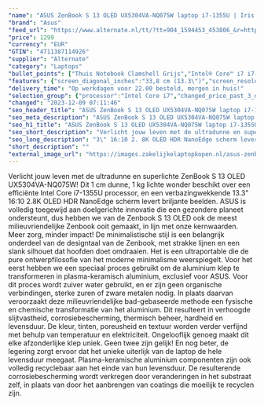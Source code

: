 ```yaml
---
"name": "ASUS ZenBook S 13 OLED UX5304VA-NQ075W laptop i7-1355U | Iris Xe Graphics | 16 GB | 1 TB SSD"
"brand": "Asus"
"feed_url": "https://www.alternate.nl/tt/?tt=904_1594453_453806_&r=https%3A%2F%2Fwww.alternate.nl%2Fhtml%2Fproduct%2F1918187%3Futm_source%3Dtradetracker%26utm_medium%3Dcpc%26utm_campaign%3Dtradetracker_Laptop%26utm_term%3DPL4AZN49"
"price": 1299
"currency": "EUR"
"GTIN": "4711387114926"
"supplier": "Alternate"
"category": "Laptops"
"bullet_points": ["Thuis Notebook Clamshell Grijs","Intel® Core™ i7 i7-1355U 1,7 GHz","33,8 cm (13.3\") 2.8K 2880 x 1800 Pixels OLED Glans 16:10","16 GB LPDDR5-SDRAM 1 x 16 GB","1 TB SSD","Intel Iris Xe Graphics","Wi-Fi 6E (802.11ax) Bluetooth 5.0","Lithium-Ion (Li-Ion) 63 Wh 14 uur 65 W","Windows 11 Home 64-bit"]
"features": {"screen_diagonal_inches":"33,8 cm (13.3\")","screen_resolution":"2880 x 1800 Pixels","processor_family":"Intel® Core™ i7","memory_size":"16 GB","memory_type":"LPDDR5-SDRAM","total_storage_space":"1 TB","operating_system":"Windows 11 Home","battery_capacity":"63 Wh","width":"296,2 mm","depth":"216,3 mm","weight":"800 g","graphics_card":"Intel Iris Xe Graphics"}
"delivery_time": "Op werkdagen voor 22.00 besteld, morgen in huis!"
"selection_group": {"processor":"Intel Core i7","changed_price_past_3_days":false,"product_family":"ZenBook"}
"changed": "2023-12-09 07:11:46"
"seo_header_title": "ASUS ZenBook S 13 OLED UX5304VA-NQ075W laptop i7-1355U | Iris Xe Graphics | 16 GB | 1 TB SSD"
"seo_meta_description": "ASUS ZenBook S 13 OLED UX5304VA-NQ075W laptop i7-1355U | Iris Xe Graphics | 16 GB | 1 TB SSD"
"seo_h1_title": "ASUS ZenBook S 13 OLED UX5304VA-NQ075W laptop i7-1355U | Iris Xe Graphics | 16 GB | 1 TB SSD"
"seo_short_description": "Verlicht jouw leven met de ultradunne en superlichte ZenBook S 13 OLED UX5304VA-NQ075W! Dit 1 cm dunne, 1 kg lichte wonder beschikt over een efficiënte Intel Core i7-1355U processor, en een verbazingwekkende 13."
"seo_long_description": "3\" 16:10 2. 8K OLED HDR NanoEdge scherm levert briljante beelden. ASUS is volledig toegewijd aan doelgerichte innovatie die een gezondere planeet ondersteunt, dus hebben we van de Zenbook S 13 OLED ook de meest milieuvriendelijke Zenbook ooit gemaakt, in lijn met onze kernwaarden. Meer zorg, minder impact! De minimalistische stijl is een belangrijk onderdeel van de designtaal van de Zenbook, met strakke lijnen en een slank silhouet dat hoofden doet omdraaien. Het is een ultraportable die de pure ontwerpfilosofie van het moderne minimalisme weerspiegelt. Voor het eerst hebben we een speciaal proces gebruikt om de aluminium klep te transformeren in plasma-keramisch aluminium, exclusief voor ASUS. Voor dit proces wordt zuiver water gebruikt, en er zijn geen organische verbindingen, sterke zuren of zware metalen nodig. In plaats daarvan veroorzaakt deze milieuvriendelijke bad-gebaseerde methode een fysische en chemische transformatie van het aluminium. Dit resulteert in verhoogde slijtvastheid, corrosiebescherming, thermisch beheer, hardheid en levensduur. De kleur, tinten, poreusheid en textuur worden verder verfijnd met behulp van temperatuur en elektriciteit. Ongelooflijk genoeg maakt dit elke afzonderlijke klep uniek. Geen twee zijn gelijk! En nog beter, de legering zorgt ervoor dat het unieke uiterlijk van de laptop de hele levensduur meegaat. Plasma-keramische aluminium componenten zijn ook volledig recyclebaar aan het einde van hun levensduur. De resulterende corrosiebescherming wordt verkregen door veranderingen in het substraat zelf, in plaats van door het aanbrengen van coatings die moeilijk te recyclen zijn."
"short_description": ""
"external_image_url": "https://images.zakelijkelaptopkopen.nl/asus-zenbook-s-13-oled-ux5304va-nq075w-laptop-i7-1355u-iris-xe-graphics-16-gb-1-tb-ssd.webp"
---
```


Verlicht jouw leven met de ultradunne en superlichte ZenBook S 13 OLED UX5304VA-NQ075W! Dit 1 cm dunne, 1 kg lichte wonder beschikt over een efficiënte Intel Core i7-1355U processor, en een verbazingwekkende 13.3" 16:10 2.8K OLED HDR NanoEdge scherm levert briljante beelden. ASUS is volledig toegewijd aan doelgerichte innovatie die een gezondere planeet ondersteunt, dus hebben we van de Zenbook S 13 OLED ook de meest milieuvriendelijke Zenbook ooit gemaakt, in lijn met onze kernwaarden. Meer zorg, minder impact! De minimalistische stijl is een belangrijk onderdeel van de designtaal van de Zenbook, met strakke lijnen en een slank silhouet dat hoofden doet omdraaien. Het is een ultraportable die de pure ontwerpfilosofie van het moderne minimalisme weerspiegelt. Voor het eerst hebben we een speciaal proces gebruikt om de aluminium klep te transformeren in plasma-keramisch aluminium, exclusief voor ASUS. Voor dit proces wordt zuiver water gebruikt, en er zijn geen organische verbindingen, sterke zuren of zware metalen nodig. In plaats daarvan veroorzaakt deze milieuvriendelijke bad-gebaseerde methode een fysische en chemische transformatie van het aluminium. Dit resulteert in verhoogde slijtvastheid, corrosiebescherming, thermisch beheer, hardheid en levensduur. De kleur, tinten, poreusheid en textuur worden verder verfijnd met behulp van temperatuur en elektriciteit. Ongelooflijk genoeg maakt dit elke afzonderlijke klep uniek. Geen twee zijn gelijk! En nog beter, de legering zorgt ervoor dat het unieke uiterlijk van de laptop de hele levensduur meegaat. Plasma-keramische aluminium componenten zijn ook volledig recyclebaar aan het einde van hun levensduur. De resulterende corrosiebescherming wordt verkregen door veranderingen in het substraat zelf, in plaats van door het aanbrengen van coatings die moeilijk te recyclen zijn.